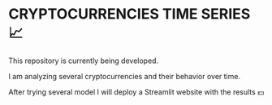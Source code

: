 # **CRYPTOCURRENCIES TIME SERIES** :chart_with_upwards_trend:

This repository is currently being developed.

I am analyzing several cryptocurrencies and their behavior over time. 

After trying several model I will deploy a Streamlit website with the results :dollar:

